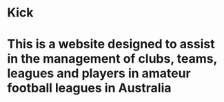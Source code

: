 <h1>Kick<h1>

<p>This is a website designed to assist in the management of clubs, teams, leagues and players in amateur football leagues in Australia</p>
